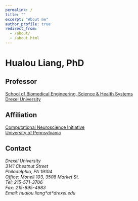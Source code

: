 ```yaml
---
permalink: /
title: ""
excerpt: "About me"
author_profile: true
redirect_from: 
  - /about/
  - /about.html
---
```


Hualou Liang, PhD
======

## Professor
<!--- You may force a line break with two spaces --->
[School of Biomedical Engineering, Science & Health Systems](https://drexel.edu/biomed/)  
[Drexel University](https://drexel.edu/)

## Affiliation
[Computational Neuroscience Initiative](https://cni.upenn.edu/)  
[University of Pennsylvania](https://www.upenn.edu/)


## Contact

<address>
  Drexel University<br />
  3141 Chestnut Street<br />
  Philadelphia, PA 19104<br />
  Office: Monell 103, 3508 Market St.<br />
  Tel: 215-571-3706<br />
  Fax: 215-895-4983<br />
  Email: hualou.liang*at*drexel.edu
</address>


